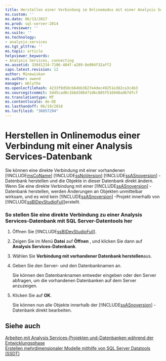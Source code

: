 ```yaml
---
title: Herstellen einer Verbindung im Onlinemodus mit einer Analysis Services-Datenbank | Microsoft Docs
ms.custom: ''
ms.date: 06/13/2017
ms.prod: sql-server-2014
ms.reviewer: ''
ms.suite: ''
ms.technology:
- analysis-services
ms.tgt_pltfrm: ''
ms.topic: article
helpviewer_keywords:
- Analysis Services, connecting
ms.assetid: 33041234-7106-404f-a289-8e904f32aff2
caps.latest.revision: 12
author: Minewiskan
ms.author: owend
manager: mblythe
ms.openlocfilehash: 4233f9d50cb64bb3827e4dec49251e382ca3c4b3
ms.sourcegitcommit: 5dd5cad0c1bbd308471d6c885f516948ad67dfcf
ms.translationtype: MT
ms.contentlocale: de-DE
ms.lasthandoff: 06/19/2018
ms.locfileid: "36057294"
---
```

# <a name="connect-in-online-mode-to-an-analysis-services-database"></a>Herstellen in Onlinemodus einer Verbindung mit einer Analysis Services-Datenbank
  Sie können eine direkte Verbindung mit einer vorhandenen [!INCLUDE[msCoName](../../includes/msconame-md.md)] [!INCLUDE[ssNoVersion](../../includes/ssnoversion-md.md)] [!INCLUDE[ssASnoversion](../../includes/ssasnoversion-md.md)] -Datenbank herstellen und die Objekte in dieser Datenbank direkt ändern. Wenn Sie eine direkte Verbindung mit einer [!INCLUDE[ssASnoversion](../../includes/ssasnoversion-md.md)] -Datenbank herstellen, werden Änderungen an Objekten unmittelbar wirksam, und es wird kein [!INCLUDE[ssASnoversion](../../includes/ssasnoversion-md.md)] -Projekt innerhalb von [!INCLUDE[ssBIDevStudioFull](../../includes/ssbidevstudiofull-md.md)]erstellt.  
  
### <a name="to-connect-directly-to-an-analysis-services-database-by-using-sql-server-data-tools"></a>So stellen Sie eine direkte Verbindung zu einer Analysis Services-Datenbank mit SQL Server-Datentools her  
  
1.  Öffnen Sie [!INCLUDE[ssBIDevStudioFull](../../includes/ssbidevstudiofull-md.md)].  
  
2.  Zeigen Sie im Menü **Datei** auf **Öffnen** , und klicken Sie dann auf **Analysis Services-Datenbank**.  
  
3.  Wählen Sie **Verbindung mit vorhandener Datenbank herstellen**aus.  
  
4.  Geben Sie den Server- und den Datenbanknamen an.  
  
     Sie können den Datenbanknamen entweder eingeben oder den Server abfragen, um die vorhandenen Datenbanken auf dem Server anzuzeigen.  
  
5.  Klicken Sie auf **OK**.  
  
     Sie können nun alle Objekte innerhalb der [!INCLUDE[ssASnoversion](../../includes/ssasnoversion-md.md)] -Datenbank direkt bearbeiten.  
  
## <a name="see-also"></a>Siehe auch  
 [Arbeiten mit Analysis Services-Projekten und-Datenbanken während der Entwicklungsphase](work-with-analysis-services-projects-and-databases-in-development.md)   
 [Erstellen mehrdimensionaler Modelle mithilfe von SQL Server Datatools &#40;SSDT&#41;](creating-multidimensional-models-using-sql-server-data-tools-ssdt.md)  
  
  